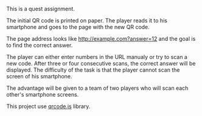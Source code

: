 This is a quest assignment.

The initial QR code is printed on paper. The player reads it to his smartphone and goes to the page with the new QR code.

The page address looks like http://example.com?answer=12  and the goal is to find the correct answer.

The player can either enter numbers in the URL manualy or try to scan a new code. After three or four consecutive scans, the correct answer will be displayed. The difficulty of the task is that the player cannot scan the screen of his smartphone.

The advantage will be given to a team of two players who will scan each other's smartphone screens.

This project use [qrcode.js](https://davidshimjs.github.io/qrcodejs/) library.
